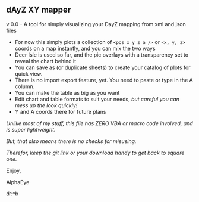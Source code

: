 ## dAyZ XY mapper 
v 0.0 - A tool for simply visualizing your DayZ mapping from xml and json files
* For now this simply plots a collection of `<pos x y z a />` or `<x, y, z> ` coords on a map instantly, and you can mix the two ways
* Deer Isle is used so far, and the pic overlays with a transparency set to reveal the chart behind it
* You can save as (or duplicate sheets) to create your catalog of plots for quick view.
* There is no import export feature, yet.   You need to paste or type in the A column. 
* You can make the table as big as you want
* Edit chart and table formats to suit your needs, _but careful you can mess up the look quickly!_
* Y and A coords there for future plans

_Unlike most of my stuff, this file has ZERO VBA or macro code involved, and is super lightweight._

_But, that also means there is no checks for misusing._

_Therefor, keep the git link or your download handy to get back to square one._

Enjoy,

AlphaEye

d^.^b
